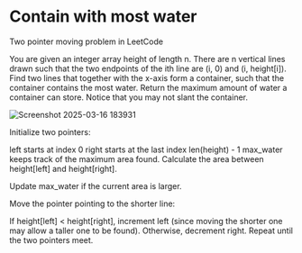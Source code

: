# Contain with most water
Two pointer moving problem in LeetCode

You are given an integer array height of length n. There are n vertical lines drawn such that the two endpoints of the ith line are (i, 0) and (i, height[i]).
Find two lines that together with the x-axis form a container, such that the container contains the most water.
Return the maximum amount of water a container can store.
Notice that you may not slant the container.

![Screenshot 2025-03-16 183931](https://github.com/user-attachments/assets/8fc63f26-1145-4e50-abe2-4a18dfd6a161)


Initialize two pointers:

left starts at index 0
right starts at the last index len(height) - 1
max_water keeps track of the maximum area found.
Calculate the area between height[left] and height[right].

Update max_water if the current area is larger.

Move the pointer pointing to the shorter line:

If height[left] < height[right], increment left (since moving the shorter one may allow a taller one to be found).
Otherwise, decrement right.
Repeat until the two pointers meet.
